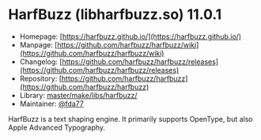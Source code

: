 # HarfBuzz (libharfbuzz.so) 11.0.1
 - Homepage: [https://harfbuzz.github.io/](https://harfbuzz.github.io/)
 - Manpage: [https://github.com/harfbuzz/harfbuzz/wiki](https://github.com/harfbuzz/harfbuzz/wiki)
 - Changelog: [https://github.com/harfbuzz/harfbuzz/releases](https://github.com/harfbuzz/harfbuzz/releases)
 - Repository: [https://github.com/harfbuzz/harfbuzz](https://github.com/harfbuzz/harfbuzz)
 - Library: [master/make/libs/harfbuzz/](https://github.com/Freetz-NG/freetz-ng/tree/master/make/libs/harfbuzz/)
 - Maintainer: [@fda77](https://github.com/fda77)

HarfBuzz is a text shaping engine. It primarily supports OpenType, but also Apple Advanced Typography.
